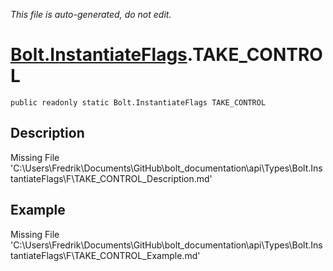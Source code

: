 *This file is auto-generated, do not edit.*

# [Bolt.InstantiateFlags](Types/Bolt.InstantiateFlags.md).TAKE_CONTROL
`public readonly static Bolt.InstantiateFlags TAKE_CONTROL`
## Description
Missing File 'C:\Users\Fredrik\Documents\GitHub\bolt_documentation\api\Types\Bolt.InstantiateFlags\F\TAKE_CONTROL_Description.md'
## Example
Missing File 'C:\Users\Fredrik\Documents\GitHub\bolt_documentation\api\Types\Bolt.InstantiateFlags\F\TAKE_CONTROL_Example.md'

